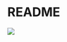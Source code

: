 # README

![](http://upload-images.jianshu.io/upload_images/3462294-882a2d694e522197.jpg?imageMogr2/auto-orient/strip)